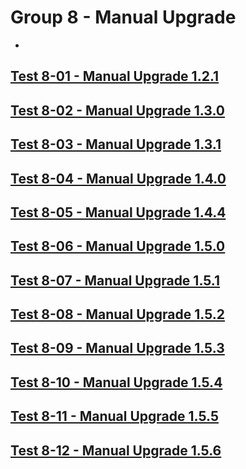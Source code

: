 Group 8 - Manual Upgrade
=======
-
[Test 8-01 - Manual Upgrade 1.2.1](8-01-Manual-Upgrade-1.2.1.md)
-
[Test 8-02 - Manual Upgrade 1.3.0](8-02-Manual-Upgrade-1.3.0.md)
-
[Test 8-03 - Manual Upgrade 1.3.1](8-03-Manual-Upgrade-1.3.1.md)
-
[Test 8-04 - Manual Upgrade 1.4.0](8-04-Manual-Upgrade-1.4.0.md)
-
[Test 8-05 - Manual Upgrade 1.4.4](8-05-Manual-Upgrade-1.4.4.md)
-
[Test 8-06 - Manual Upgrade 1.5.0](8-06-Manual-Upgrade-1.5.0.md)
-
[Test 8-07 - Manual Upgrade 1.5.1](8-07-Manual-Upgrade-1.5.1.md)
-
[Test 8-08 - Manual Upgrade 1.5.2](8-08-Manual-Upgrade-1.5.2.md)
-
[Test 8-09 - Manual Upgrade 1.5.3](8-09-Manual-Upgrade-1.5.3.md)
-
[Test 8-10 - Manual Upgrade 1.5.4](8-10-Manual-Upgrade-1.5.4.md)
-
[Test 8-11 - Manual Upgrade 1.5.5](8-11-Manual-Upgrade-1.5.5.md)
-
[Test 8-12 - Manual Upgrade 1.5.6](8-12-Manual-Upgrade-1.5.6.md)
-
